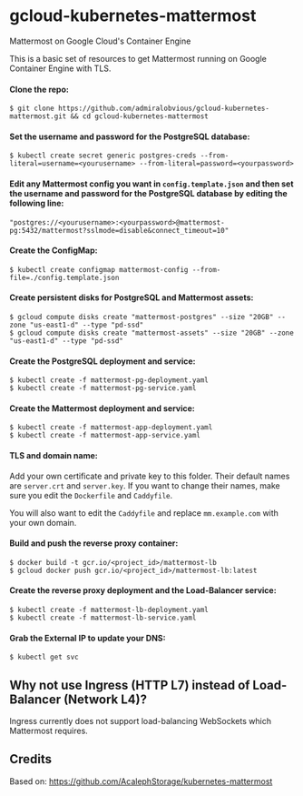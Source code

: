 # gcloud-kubernetes-mattermost
Mattermost on Google Cloud's Container Engine

This is a basic set of resources to get Mattermost running on Google Container Engine with TLS.

#### Clone the repo:
```console
$ git clone https://github.com/admiralobvious/gcloud-kubernetes-mattermost.git && cd gcloud-kubernetes-mattermost
```

#### Set the username and password for the PostgreSQL database:
```console
$ kubectl create secret generic postgres-creds --from-literal=username=<yourusername> --from-literal=password=<yourpassword>
```

#### Edit any Mattermost config you want in `config.template.json` and then set the username and password for the PostgreSQL database by editing the following line:
```console
"postgres://<yourusername>:<yourpassword>@mattermost-pg:5432/mattermost?sslmode=disable&connect_timeout=10"
```

#### Create the ConfigMap:
```console
$ kubectl create configmap mattermost-config --from-file=./config.template.json
```

#### Create persistent disks for PostgreSQL and Mattermost assets:
```console
$ gcloud compute disks create "mattermost-postgres" --size "20GB" --zone "us-east1-d" --type "pd-ssd"
$ gcloud compute disks create "mattermost-assets" --size "20GB" --zone "us-east1-d" --type "pd-ssd"
```

#### Create the PostgreSQL deployment and service:
```console
$ kubectl create -f mattermost-pg-deployment.yaml
$ kubectl create -f mattermost-pg-service.yaml
```

#### Create the Mattermost deployment and service:
```console
$ kubectl create -f mattermost-app-deployment.yaml
$ kubectl create -f mattermost-app-service.yaml
```

#### TLS and domain name:

Add your own certificate and private key to this folder. Their default names are `server.crt` and `server.key`.
If you want to change their names, make sure you edit the `Dockerfile` and `Caddyfile`.

You will also want to edit the `Caddyfile` and replace `mm.example.com` with your own domain.

#### Build and push the reverse proxy container:
```console
$ docker build -t gcr.io/<project_id>/mattermost-lb
$ gcloud docker push gcr.io/<project_id>/mattermost-lb:latest
```

#### Create the reverse proxy deployment and the Load-Balancer service: 

```console
$ kubectl create -f mattermost-lb-deployment.yaml
$ kubectl create -f mattermost-lb-service.yaml
```

#### Grab the External IP to update your DNS:

```console
$ kubectl get svc
```

Why not use Ingress (HTTP L7) instead of Load-Balancer (Network L4)?
----------------------------------------------------------------
Ingress currently does not support load-balancing WebSockets which Mattermost requires.

Credits
-------
Based on: https://github.com/AcalephStorage/kubernetes-mattermost
